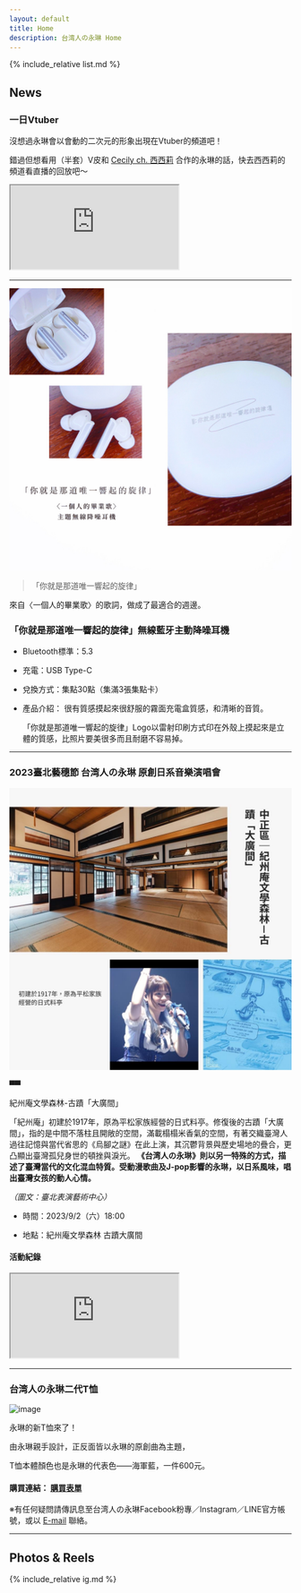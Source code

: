 ```yaml
---
layout: default
title: Home
description: 台湾人の永琳 Home
---
```


{% include_relative list.md %}

## News

### 一日Vtuber

沒想過永琳會以會動的二次元的形象出現在Vtuber的頻道吧！

錯過但想看用（半套）V皮和 [Cecily ch. 西西莉](https://youtube.com/@Cecily_KBC?si=kxbNvJwjRlW3foNs) 合作的永琳的話，快去西西莉的頻道看直播的回放吧～

<iframe src="https://www.youtube.com/embed/i-VxEPFifJ0"></iframe>

---
![image](F5D2F79F-E6D6-4EF7-8261-35A4128658D5.jpeg)

> 「你就是那道唯一響起的旋律」

來自〈一個人的畢業歌〉的歌詞，做成了最適合的週邊。

### 「你就是那道唯一響起的旋律」無線藍牙主動降噪耳機

- Bluetooth標準：5.3
- 充電：USB Type-C
- 兌換方式：集點30點（集滿3張集點卡）
- 產品介紹：
    很有質感摸起來很舒服的霧面充電盒質感，和清晰的音質。
  
    「你就是那道唯一響起的旋律」Logo以雷射印刷方式印在外殼上摸起來是立體的質感，比照片要美很多而且耐磨不容易掉。

---
### 2023臺北藝穗節 台湾人の永琳 原創日系音樂演唱會

![image](IMG_1242.jpeg)

▀▀

紀州庵文學森林-古蹟「大廣間」

「紀州庵」初建於1917年，原為平松家族經營的日式料亭。修復後的古蹟「大廣間」，指的是中間不落柱且開敞的空間，滿載榻榻米香氣的空間，有著交織臺灣人過往記憶與當代省思的《烏腳之謎》在此上演，其沉鬱背景與歷史場地的疊合，更凸顯出臺灣孤兒身世的頓挫與淚光。 **《台湾人の永琳》則以另一特殊的方式，描述了臺灣當代的文化混血特質。受動漫歌曲及J-pop影響的永琳，以日系風味，唱出臺灣女孩的動人心情。**

*（圖文：臺北表演藝術中心）*

- 時間：2023/9/2（六）18:00

- 地點：紀州庵文學森林 古蹟大廣間

#### 活動紀錄

<iframe src="https://www.youtube.com/embed/7xC8CHFtzIk"></iframe>

---
### 台湾人の永琳二代T恤

![image](https://lh4.googleusercontent.com/tH6trOkOBmj-5-tltmVNyNTmERzFI1l6CGgveYEtcaOai2572AXDcVGA029JLvn5O_qzEX7BYWNyN7XWFYortbgTrZQlgr6aoXzGK5xejHLQummzSmAv2BfLyrpgx8G9ve5sLOrxBtqY-5P3bS1mQwQ28VzLZQ)

永琳的新T恤來了！

由永琳親手設計，正反面皆以永琳的原創曲為主題，

T恤本體顏色也是永琳的代表色——海軍藍，一件600元。

#### 購買連結： [購買表單](https://docs.google.com/forms/d/e/1FAIpQLSfL4j40eHtLK-8EkZSumVPmiiS5yz_RP7J4IjrzWyoH9sZyJA/viewform?usp=sf_link)

※有任何疑問請傳訊息至台湾人の永琳Facebook粉專／Instagram／LINE官方帳號，或以 [E-mail](mailto:taiwanese.eirin@gmail.com) 聯絡。

---
## Photos & Reels

{% include_relative ig.md %}
